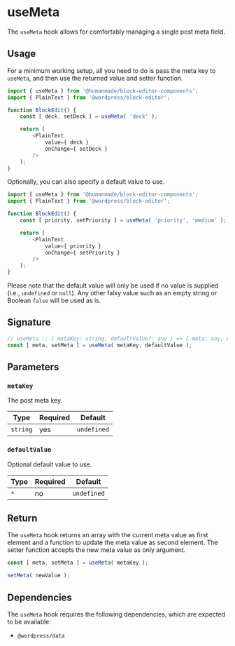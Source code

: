 # useMeta

The `useMeta` hook allows for comfortably managing a single post meta field.

## Usage

For a minimum working setup, all you need to do is pass the meta key to `useMeta`, and then use the returned value and setter function.

```js
import { useMeta } from '@humanmade/block-editor-components';
import { PlainText } from '@wordpress/block-editor';

function BlockEdit() {
	const [ deck, setDeck ] = useMeta( 'deck' );

	return (
		<PlainText
			value={ deck }
			onChange={ setDeck }
		/>
	);
}
```

Optionally, you can also specify a default value to use.

```js
import { useMeta } from '@humanmade/block-editor-components';
import { PlainText } from '@wordpress/block-editor';

function BlockEdit() {
	const [ priority, setPriority ] = useMeta( 'priority', 'medium' );

	return (
		<PlainText
			value={ priority }
			onChange={ setPriority }
		/>
	);
}
```

Please note that the default value will only be used if no value is supplied (i.e., `undefined` or `null`).
Any other falsy value such as an empty string or Boolean `false` will be used as is.

## Signature

```js
// useMeta :: ( metaKey: string, defaultValue?: any ) => [ meta: any, setMeta: Function ]
const [ meta, setMeta ] = useMeta( metaKey, defaultValue );
```

## Parameters

### `metaKey`

The post meta key.

| Type                                 | Required                             | Default                              |
|--------------------------------------|--------------------------------------|--------------------------------------|
| `string`                             | yes                                  | `undefined`                          |

### `defaultValue`

Optional default value to use.

| Type                                 | Required                             | Default                              |
|--------------------------------------|--------------------------------------|--------------------------------------|
| `*`                                  | no                                   | `undefined`                          |

## Return

The `useMeta` hook returns an array with the current meta value as first element and a function to update the meta value as second element.
The setter function accepts the new meta value as only argument.

```js
const [ meta, setMeta ] = useMeta( metaKey );

setMeta( newValue );
```

## Dependencies

The `useMeta` hook requires the following dependencies, which are expected to be available:

- `@wordpress/data`
